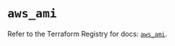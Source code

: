 # `aws_ami`

Refer to the Terraform Registry for docs: [`aws_ami`](https://registry.terraform.io/providers/hashicorp/aws/5.39.1/docs/resources/ami).
